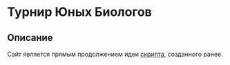 # Турнир Юных Биологов

## Описание
Сайт является прямым продолжением идеи [скрипта](https://github.com/GrinvikcAE/TofUB/), созданного ранее.